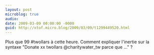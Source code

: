 ```yaml
---
layout: post
microblog: true
audio: 
date: 2009-03-09 00:00:00 -0000
guid: http://xtof.micro.blog/2009/03/09/t1299449520.html
---
```

Plus que 99 #twollars à cette heure. Comment expliquer l'inertie sur la syntaxe "Donate xx twollars @charitywater_tw parce que ..."  ?

